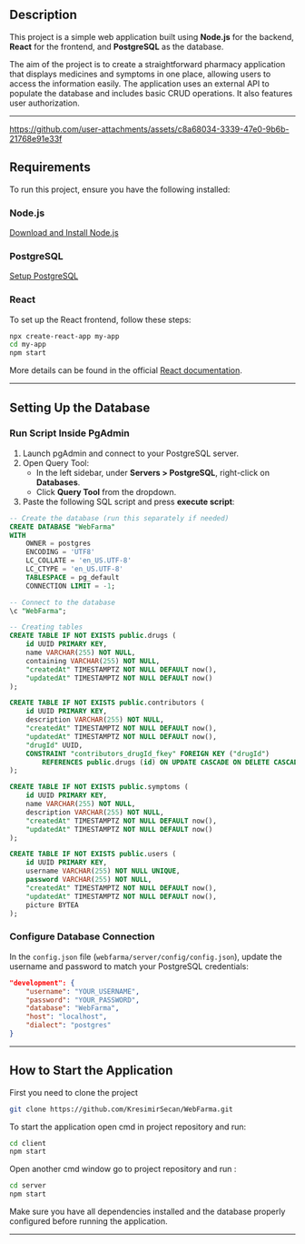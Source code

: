 

## Description
This project is a simple web application built using **Node.js** for the backend, **React** for the frontend, and **PostgreSQL** as the database.

The aim of the project is to create a straightforward pharmacy application that displays medicines and symptoms in one place, allowing users to access the information easily. The application uses an external API to populate the database and includes basic CRUD operations. It also features user authorization.

---

https://github.com/user-attachments/assets/c8a68034-3339-47e0-9b6b-21768e91e33f



## Requirements
To run this project, ensure you have the following installed:

### Node.js
[Download and Install Node.js](https://nodejs.org/en)

### PostgreSQL
[Setup PostgreSQL](https://www.youtube.com/watch?v=v1d2Fa9FPOQ)

### React
To set up the React frontend, follow these steps:
```sh
npx create-react-app my-app
cd my-app
npm start
```
More details can be found in the official [React documentation](https://legacy.reactjs.org/docs/create-a-new-react-app.html).

---

## Setting Up the Database
### Run Script Inside PgAdmin

1. Launch pgAdmin and connect to your PostgreSQL server.
2. Open Query Tool:
   - In the left sidebar, under **Servers > PostgreSQL**, right-click on **Databases**.
   - Click **Query Tool** from the dropdown.
3. Paste the following SQL script and press **execute script**:

```sql
-- Create the database (run this separately if needed)
CREATE DATABASE "WebFarma"
WITH
    OWNER = postgres
    ENCODING = 'UTF8'
    LC_COLLATE = 'en_US.UTF-8'
    LC_CTYPE = 'en_US.UTF-8'
    TABLESPACE = pg_default
    CONNECTION LIMIT = -1;

-- Connect to the database
\c "WebFarma";

-- Creating tables
CREATE TABLE IF NOT EXISTS public.drugs (
    id UUID PRIMARY KEY,
    name VARCHAR(255) NOT NULL,
    containing VARCHAR(255) NOT NULL,
    "createdAt" TIMESTAMPTZ NOT NULL DEFAULT now(),
    "updatedAt" TIMESTAMPTZ NOT NULL DEFAULT now()
);

CREATE TABLE IF NOT EXISTS public.contributors (
    id UUID PRIMARY KEY,
    description VARCHAR(255) NOT NULL,
    "createdAt" TIMESTAMPTZ NOT NULL DEFAULT now(),
    "updatedAt" TIMESTAMPTZ NOT NULL DEFAULT now(),
    "drugId" UUID,
    CONSTRAINT "contributors_drugId_fkey" FOREIGN KEY ("drugId")
        REFERENCES public.drugs (id) ON UPDATE CASCADE ON DELETE CASCADE
);

CREATE TABLE IF NOT EXISTS public.symptoms (
    id UUID PRIMARY KEY,
    name VARCHAR(255) NOT NULL,
    description VARCHAR(255) NOT NULL,
    "createdAt" TIMESTAMPTZ NOT NULL DEFAULT now(),
    "updatedAt" TIMESTAMPTZ NOT NULL DEFAULT now()
);

CREATE TABLE IF NOT EXISTS public.users (
    id UUID PRIMARY KEY,
    username VARCHAR(255) NOT NULL UNIQUE,
    password VARCHAR(255) NOT NULL,
    "createdAt" TIMESTAMPTZ NOT NULL DEFAULT now(),
    "updatedAt" TIMESTAMPTZ NOT NULL DEFAULT now(),
    picture BYTEA
);
```

### Configure Database Connection
In the `config.json` file (`webfarma/server/config/config.json`), update the username and password to match your PostgreSQL credentials:

```json
"development": {
    "username": "YOUR_USERNAME",
    "password": "YOUR_PASSWORD",
    "database": "WebFarma",
    "host": "localhost",
    "dialect": "postgres"
}
```

---

## How to Start the Application

First you need to clone the project 
```sh
git clone https://github.com/KresimirSecan/WebFarma.git
```

To start the application open cmd in project repository and run:

```sh
cd client 
npm start
```
Open another cmd window go to project repository and run : 

```sh
cd server 
npm start
```
Make sure you have all dependencies installed and the database properly configured before running the application.

---

